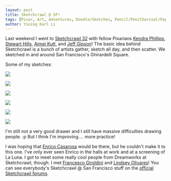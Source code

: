 ```yaml
---
layout: post
title: Sketchcrawl @ SF!
tags: [Pixar, Art, Adventures, Doodle/Sketches, Pencil/Pen/Charcoal/Paper]
author: Yining Karl Li
---
```


Last weekend I went to [Sketchcrawl 32](http://www.sketchcrawl.com/) with fellow Pixarians [Kendra Phillips](http://kendora.blogspot.com/), [Stewart Hills](http://vimeo.com/user2536161), [Aimei Kutt](http://aimeikutt.com), and [Jeff Gipson](http://vimeo.com/user7067226)! The basic idea behind Sketchcrawl is a bunch of artists gather, sketch all day, and then scatter. We sketched in and around San Francisco's Ghirardelli Square.

Some of my sketches:

[![]({{site.url}}/content/images/2011/Jul/105c.jpg)]({{site.url}}/content/images/2011/Jul/105c.jpg)

[![]({{site.url}}/content/images/2011/Jul/106c.jpg)]({{site.url}}/content/images/2011/Jul/106c.jpg)

[![]({{site.url}}/content/images/2011/Jul/107c.jpg)]({{site.url}}/content/images/2011/Jul/107c.jpg)

[![]({{site.url}}/content/images/2011/Jul/108c.jpg)]({{site.url}}/content/images/2011/Jul/108c.jpg)

[![]({{site.url}}/content/images/2011/Jul/109c.jpg)]({{site.url}}/content/images/2011/Jul/109c.jpg)

[![]({{site.url}}/content/images/2011/Jul/110c.jpg)]({{site.url}}/content/images/2011/Jul/110c.jpg)

I'm still not a very good drawer and I still have massive difficulties drawing people. :p But I think I'm improving.... more practice!

I was hoping that [Enrico Casarosa](http://www.enricocasarosa.com/wordpress.1/) would be there, but he couldn't make it to this one. I've only ever seen Enrico in the halls at work and at a screening of La Luna. I got to meet some really cool people from Dreamworks at Sketchcrawl, though. I met [Francesco Giroldini](http://giro3d.blogspot.com/) and [Lindsey Olivares](http://www.lindseyolivares.blogspot.com/)! You can see everybody's Sketchcrawl @ San Francisco stuff on the [official Sketchcrawl forums](http://www.sketchcrawl.com/forum/viewtopic.php?f=57&t=6759).
